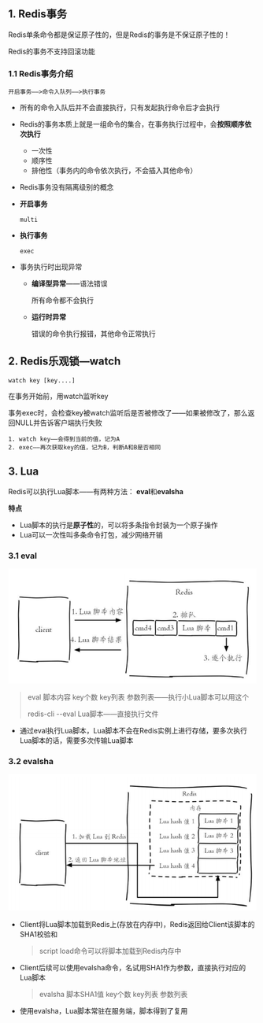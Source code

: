 ## 1. Redis事务

Redis单条命令都是保证原子性的，但是Redis的事务是不保证原子性的！

Redis的事务不支持回滚功能

### **1.1 Redis事务介绍**

```
开启事务——>命令入队列——>执行事务
```

* 所有的命令入队后并不会直接执行，只有发起执行命令后才会执行

* Redis的事务本质上就是一组命令的集合，在事务执行过程中，会**按照顺序依次执行**
  
  * 一次性
  * 顺序性
  * 排他性（事务内的命令依次执行，不会插入其他命令）

* Redis事务没有隔离级别的概念

* **开启事务**
  
  ```
  multi
  ```

* **执行事务**
  
  ```
  exec
  ```

* 事务执行时出现异常
  
  * **编译型异常**——语法错误
    
    所有命令都不会执行
  
  * **运行时异常**
    
    错误的命令执行报错，其他命令正常执行

## 2. Redis乐观锁—watch

```
watch key [key....]
```

在事务开始前，用watch监听key

事务exec时，会检查key被watch监听后是否被修改了——如果被修改了，那么返回NULL并告诉客户端执行失败

```
1. watch key——会得到当前的值，记为A
2. exec——再次获取key的值，记为B，判断A和B是否相同
```

## 3. Lua

Redis可以执行Lua脚本——有两种方法： **eval**和**evalsha**

**特点**

* Lua脚本的执行是**原子性**的，可以将多条指令封装为一个原子操作
* Lua可以一次性叫多条命令打包，减少网络开销

### 3.1 eval

![eval](p/eval.png)

> eval  脚本内容  key个数  key列表  参数列表——执行小Lua脚本可以用这个
> 
> redis-cli --eval Lua脚本——直接执行文件

* 通过eval执行Lua脚本，Lua脚本不会在Redis实例上进行存储，要多次执行Lua脚本的话，需要多次传输Lua脚本

### 3.2 evalsha

![5](p/5.png)

* Client将Lua脚本加载到Redis上(存放在内存中)，Redis返回给Client该脚本的SHA1校验和
  
  > script load命令可以将脚本加载到Redis内存中

* Client后续可以使用evalsha命令，名试用SHA1作为参数，直接执行对应的Lua脚本
  
  > evalsha  脚本SHA1值  key个数  key列表  参数列表

* 使用evalsha，Lua脚本常驻在服务端，脚本得到了复用

# 
